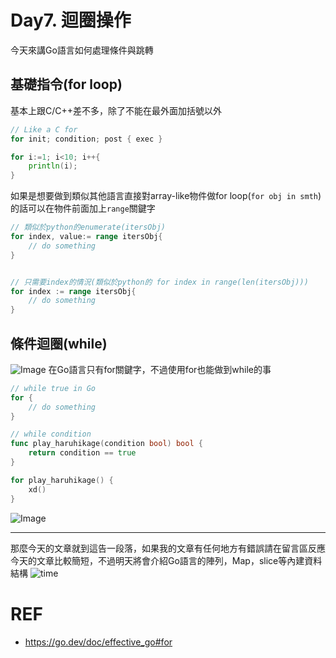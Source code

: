 # Day7. 迴圈操作
今天來講Go語言如何處理條件與跳轉

## 基礎指令(for loop)
基本上跟C/C++差不多，除了不能在最外面加括號以外
```go
// Like a C for
for init; condition; post { exec }

for i:=1; i<10; i++{
    println(i);
}
```
如果是想要做到類似其他語言直接對array-like物件做for loop(`for obj in smth`)的話可以在物件前面加上`range`關鍵字
```go
// 類似於python的enumerate(itersObj)
for index, value:= range itersObj{
    // do something
}


// 只需要index的情況(類似於python的 for index in range(len(itersObj)))
for index := range itersObj{
    // do something
}
```
## 條件迴圈(while)
![Image](https://i.imgur.com/IopKpri.png)
在Go語言只有for關鍵字，不過使用for也能做到while的事
```go
// while true in Go
for {
    // do something
}

// while condition
func play_haruhikage(condition bool) bool {
	return condition == true
}

for play_haruhikage() {
    xd()
}
```
![Image](https://i.imgur.com/xToE7Ng.gif)

----------------------
那麼今天的文章就到這告一段落，如果我的文章有任何地方有錯誤請在留言區反應
今天的文章比較簡短，不過明天將會介紹Go語言的陣列，Map，slice等內建資料結構
![time](https://i.imgur.com/Hk7po4w.gif)
# REF
- https://go.dev/doc/effective_go#for